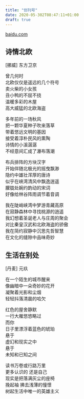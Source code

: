 ```yaml
---
title: "创刊号"
date: 2020-05-302T08:47:11+01:00
draft: true
---
```


[baidu.com](http://baidu.com)

## 诗情北欧

[挪威] 东方卫京

曾几何时  
北欧仅仅是遥远的几个符号  
卖火柴的小女孩  
丑小鸭的不屈不挠  
温暖多彩的木屋  
高大威猛的北欧海盗  

多年前的一场秋风  
把一颗华夏种子吹来落草  
带着悠远文明的基因  
接受着淳朴民风的熏陶  
诗情的小溪潺潺  
不经意间汇成了瀑布落潮  

布兵排阵的方块汉字  
开始伴随北极光的摇曳飘渺  
隐约中雄壮浑厚的唐诗  
似乎在峡湾清风中飘逸逍遥  
朦胧处婉约韵动的宋词  
好像给林谷阵雨调节着音调  

我在陡峭峡湾中梦游青藏高原  
在寂静森林中寻找桃源的逍遥  
我幻想着圣诞老人与庄周的聚会  
对比秦皇汉武和北欧海盗的骄傲  
我在简约寂静中沉思先哲智慧  
在文化的缝隙中品味奇妙  

## 生活在别处

[丹麦] 元玖

在一个陌生的城市醒来  
像幽暗中一朵奇妙的花开  
凝聚着光影和尘烟  
轻轻抖落清晨的哈欠  

红色的屋舍静默  
一行大雁悠悠略过  
而你  
日子里漂浮着蓝色的琥珀  
悬于  
虚幻和现实之中  
悬于  
未知和已知之间  

读书万卷或行路万里  
更多认识的 还是自己  
现实是把落满灰尘的座椅  
挽起袖 拂去浅薄的憧憬  
树起生活中唯一的英雄主义  
